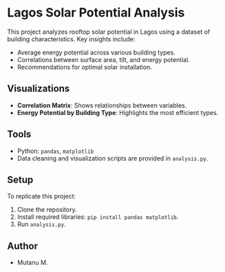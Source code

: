 # Lagos Solar Potential Analysis
This project analyzes rooftop solar potential in Lagos using a dataset of building characteristics. Key insights include:
- Average energy potential across various building types.
- Correlations between surface area, tilt, and energy potential.
- Recommendations for optimal solar installation.

## Visualizations
- **Correlation Matrix**: Shows relationships between variables.
- **Energy Potential by Building Type**: Highlights the most efficient types.

## Tools
- Python: `pandas`, `matplotlib`
- Data cleaning and visualization scripts are provided in `analysis.py`.

## Setup
To replicate this project:
1. Clone the repository.
2. Install required libraries: `pip install pandas matplotlib`.
3. Run `analysis.py`.

## Author
- Mutanu M.
